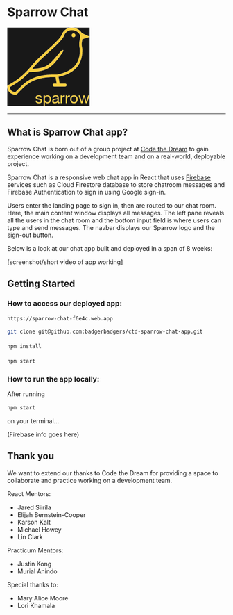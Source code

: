 # Sparrow Chat

![Sparrow Logo](./src/assets/sparrow-chat-logo-yellow-filledbg.png)

---

## What is Sparrow Chat app?

Sparrow Chat is born out of a group project at [Code the Dream](https://learn.codethedream.org/sparrow-react-practicum/ "Code the Dream") to gain experience working on a development team and on a real-world, deployable project.

Sparrow Chat is a responsive web chat app in React that uses [Firebase](https://firebase.google.com/ "Firebase") services such as Cloud Firestore database to store chatroom messages and Firebase Authentication to sign in using Google sign-in.

Users enter the landing page to sign in, then are routed to our chat room. Here, the main content window displays all messages. The left pane reveals all the users in the chat room and the bottom input field is where users can type and send messages. The navbar displays our Sparrow logo and the sign-out button.

Below is a look at our chat app built and deployed in a span of 8 weeks:

[screenshot/short video of app working]

## Getting Started

### How to access our deployed app:

```live deployment
https://sparrow-chat-f6e4c.web.app
```

```bash
git clone git@github.com:badgerbadgers/ctd-sparrow-chat-app.git

npm install

npm start
```

### How to run the app locally:

After running

```bash
npm start
```

on your terminal...

(Firebase info goes here)

## Thank you

We want to extend our thanks to Code the Dream for providing a space to collaborate and practice working on a development team.

React Mentors:

- Jared Siirila
- Elijah Bernstein-Cooper
- Karson Kalt
- Michael Howey
- Lin Clark

Practicum Mentors:

- Justin Kong
- Murial Anindo

Special thanks to:
- Mary Alice Moore
- Lori Khamala
